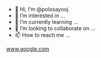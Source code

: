 - 👋 Hi, I’m @polosayooj
- 👀 I’m interested in ...
- 🌱 I’m currently learning ...
- 💞️ I’m looking to collaborate on ...
- 📫 How to reach me ...

www.google.com

<!---
polosayooj/polosayooj is a ✨ special ✨ repository because its `README.md` (this file) appears on your GitHub profile.
You can click the Preview link to take a look at your changes.
--->
